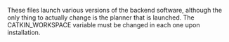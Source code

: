 These files launch various versions of the backend software, although the only thing to actually change is the planner that is launched. The CATKIN_WORKSPACE variable must be changed in each one upon installation.

